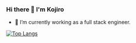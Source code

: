 ### Hi there 👋 I'm Kojiro

- 🔭 I’m currently working as a full stack engineer.

<!-- [![Kojiro-schatten's GitHub stats](https://github-readme-stats.vercel.app/api?username=Kojiro-schatten)](https://github.com/Kojiro-schatten/github-readme-stats) -->

[![Top Langs](https://github-readme-stats.vercel.app/api/top-langs/?username=Kojiro-schatten&layout=compact)](https://github.com/Kojiro-schatten/github-readme-stats)

<!-- 
[![trophy](https://github-profile-trophy.vercel.app/?username=Kojiro-schatten&rank=SSS,SS,S,AAA,AA,A,B)](https://github.com/Kojiro-schatten/github-profile-trophy) -->
